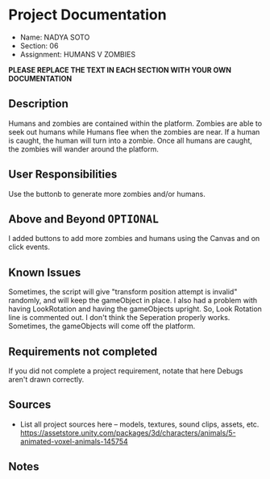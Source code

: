 # Project Documentation

-   Name: NADYA SOTO
-   Section: 06
-   Assignment: HUMANS V ZOMBIES

**PLEASE REPLACE THE TEXT IN EACH SECTION WITH YOUR OWN DOCUMENTATION**

## Description
Humans and zombies are contained within the platform. Zombies are able to seek out humans while Humans flee when the zombies are near. If a human is caught, the human will turn into a zombie. Once all humans are caught, the zombies will wander around the platform.


## User Responsibilities
Use the buttonb to generate more zombies and/or humans.

## Above and Beyond <kbd>OPTIONAL</kbd>
I added buttons to add more zombies and humans using the Canvas and on click events.

## Known Issues

Sometimes, the script will give "transform position attempt is invalid" randomly, and will keep the gameObject in place. I also had a problem with having LookRotation and having
the gameObjects upright. So, Look Rotation line is commented out. I don't think the Seperation properly works. Sometimes, the gameObjects will come off the platform.

## Requirements not completed

If you did not complete a project requirement, notate that here
Debugs aren't drawn correctly.

## Sources

-   List all project sources here – models, textures, sound clips, assets, etc.
https://assetstore.unity.com/packages/3d/characters/animals/5-animated-voxel-animals-145754


## Notes

